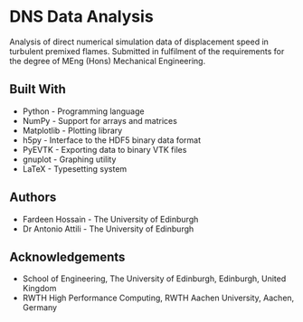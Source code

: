 # DNS Data Analysis

Analysis of direct numerical simulation data of displacement speed in turbulent
premixed flames. Submitted in fulfilment of the requirements for the degree of
MEng (Hons) Mechanical Engineering.

## Built With

- Python - Programming language
- NumPy - Support for arrays and matrices
- Matplotlib - Plotting library
- h5py - Interface to the HDF5 binary data format
- PyEVTK - Exporting data to binary VTK files
- gnuplot - Graphing utility
- LaTeX - Typesetting system

## Authors

- Fardeen Hossain - The University of Edinburgh
- Dr Antonio Attili - The University of Edinburgh

## Acknowledgements

- School of Engineering, The University of Edinburgh, Edinburgh, United Kingdom
- RWTH High Performance Computing, RWTH Aachen University, Aachen, Germany
